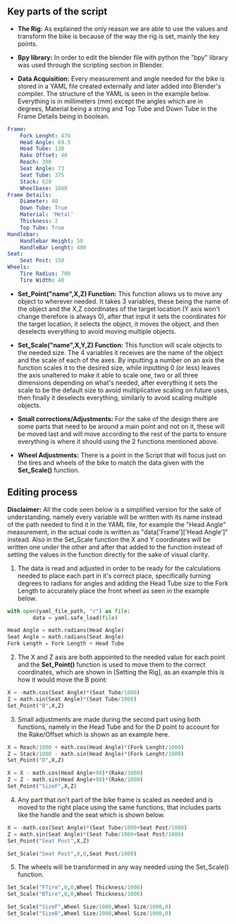 ## Key parts of the script

- **The Rig:** As explained the only reason we are able to use the values and transform the bike is because of the way the rig is set, mainly the key points.
  
- **Bpy library:** In order to edit the blender file with python the "bpy" library was used through the scripting section in Blender.
  
- **Data Acquisition:** Every measurement and angle needed for the bike is stored in a YAML file created externally and later added into Blender's compiler. The structure of the YAML is seen in the example below. Everything is in millimeters (mm) except the angles which are in degrees, Material being a string and Top Tube and Down Tube in the Frame Details being in boolean.

```yaml
Frame:
	Fork Lenght: 470
	Head Angle: 69.5
	Head Tube: 130
	Rake Offset: 40
	Reach: 380
	Seat Angle: 73
	Seat Tube: 375
	Stack: 620
	Wheelbase: 1080
Frame Details:
	Diameter: 40
	Down Tube: True
	Material: 'Metal'
	Thickness: 2
	Top Tube: True
Handlebar:
	Handlebar Height: 50
	HandleBar Lenght: 400
Seat:
	Seat Post: 150
Wheels:
	Tire Radius: 700
	Tire Width: 40
```

- **Set_Point("name",X,Z) Function:** This function allows us to move any object to wherever needed. It takes 3 variables, these being the name of the object and the X,Z coordinates of the target location (Y axis won't change therefore is always 0), after that input it sets the coordinates for the target location, it selects the object, it moves the object, and then deselects everything to avoid moving multiple objects.
  
- **Set_Scale("name",X,Y,Z) Function:** This function will scale objects to the needed size. The 4 variables it receives are the name of the object and the scale of each of the axes. By inputting a number on an axis the function scales it to the desired size, while inputting 0 (or less) leaves the axis unaltered to make it able to scale one, two or all three dimensions depending on what's needed, after everything it sets the scale to be the default size to avoid multiplicative scaling on future uses, then finally it deselects everything, similarly to avoid scaling multiple objects.
  
- **Small corrections/Adjustments:** For the sake of the design there are some parts that need to be around a main point and not on it, these will be moved last and will move according to the rest of the parts to ensure everything is where it should using the 2 functions mentioned above.
  
- **Wheel Adjustments:** There is a point in the Script that will focus just on the tires and wheels of the bike to match the data given with the **Set_Scale()** function.


## Editing process

**Disclaimer:** All the code seen below is a simplified version for the sake of understanding, namely every variable will be written with its name instead of the path needed to find it in the YAML file, for example the "Head Angle" measurement, in the actual code is written as "data\['Frame']\['Head Angle']" instead. Also in the Set_Scale function the X and Y coordinates will be written one under the other and after that added to the function instead of setting the values in the function directly for the sake of visual clarity.

1. The data is read and adjusted in order to be ready for the calculations needed to place each part in it's correct place, specifically turning degrees to radians for angles and adding the Head Tube size to the Fork Length to accurately place the front wheel as seen in the example below.
``` python
with open(yaml_file_path, "r") as file:
        data = yaml.safe_load(file)

Head Angle = math.radians(Head Angle)  
Seat Angle = math.radians(Seat Angle)
Fork Length = Fork Length + Head Tube
```
   
2. The X and Z axis are both appointed to the needed value for each point and the **Set_Point()** function is used to move them to the correct coordinates, which are shown in [Setting the Rig], as an example this is how it would move the B point:
``` python
X = -math.cos(Seat Angle)*(Seat Tube/1000)
Z = math.sin(Seat Angle)*(Seat Tube/1000)
Set_Point("B",X,Z)
```

3. Small adjustments are made during the second part using both functions, namely in the Head Tube and for the D point to account for the Rake/Offset which is shown as an example here.
``` python
X = Reach/1000 + math.cos(Head Angle)*(Fork Lenght/1000)
Z = Stack/1000 - math.sin(Head Angle)*(Fork Lenght/1000)
Set_Point("D",X,Z)

X = X - math.cos(Head Angle+90)*(Rake/1000)
Z = Z - math.sin(Head Angle+90)*(Rake/1000)
Set_Point("SizeF",X,Z)
```
   
4. Any part that isn't part of the bike frame is scaled as needed and is moved to the right place using the same functions, that includes parts like the handle and the seat which is shown below.
``` python
X = -math.cos(Seat Angle)*(Seat Tube/1000+Seat Post/1000)
Z = math.sin(Seat Angle)*(Seat Tube/1000+Seat Post/1000)
Set_Point("Seat Post",X,Z)

Set_Scale("Seat Post",0,0,Seat Post/1000)
```
   
5. The wheels will be transformed in any way needed using the Set_Scale() function.
``` python
Set_Scale("FTire",0,0,Wheel Thickness/1000)
Set_Scale("BTire",0,0,Wheel Thickness/1000)

Set_Scale("SizeF",Wheel Size/1000,Wheel Size/1000,0)
Set_Scale("SizeB",Wheel Size/1000,Wheel Size/1000,0)
```

